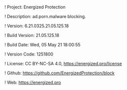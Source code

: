! Project: Energized Protection

! Description: ad.porn.malware blocking.

! Version: 6.21.0325.21.05.125.18

! Build Version: 21.05.125.18

! Build Date: Wed, 05 May 21 18:00:55

! Version Code: 1251800

! License: CC BY-NC-SA 4.0, https://energized.pro/license

! Github: https://github.com/EnergizedProtection/block

! Web: https://energized.pro
